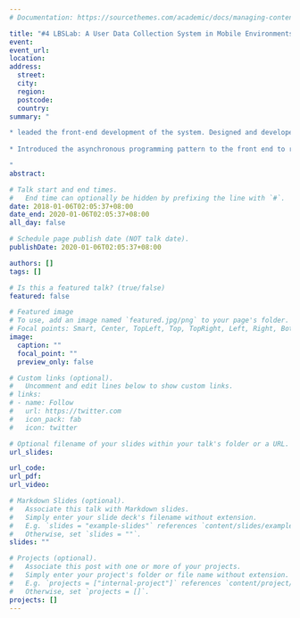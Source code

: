 ```yaml
---
# Documentation: https://sourcethemes.com/academic/docs/managing-content/

title: "#4 LBSLab: A User Data Collection System in Mobile Environments"
event:
event_url:
location:
address:
  street:
  city:
  region:
  postcode:
  country:
summary: "

* leaded the front-end development of the system. Designed and developed several representative location related functions, e.g., conducting check-ins.
 
* Introduced the asynchronous programming pattern to the front end to reduce the latency and leveraged client-based cache to reduce the network traffic.

"
abstract:

# Talk start and end times.
#   End time can optionally be hidden by prefixing the line with `#`.
date: 2018-01-06T02:05:37+08:00
date_end: 2020-01-06T02:05:37+08:00
all_day: false

# Schedule page publish date (NOT talk date).
publishDate: 2020-01-06T02:05:37+08:00

authors: []
tags: []

# Is this a featured talk? (true/false)
featured: false

# Featured image
# To use, add an image named `featured.jpg/png` to your page's folder. 
# Focal points: Smart, Center, TopLeft, Top, TopRight, Left, Right, BottomLeft, Bottom, BottomRight.
image:
  caption: ""
  focal_point: ""
  preview_only: false

# Custom links (optional).
#   Uncomment and edit lines below to show custom links.
# links:
# - name: Follow
#   url: https://twitter.com
#   icon_pack: fab
#   icon: twitter

# Optional filename of your slides within your talk's folder or a URL.
url_slides:

url_code:
url_pdf:
url_video:

# Markdown Slides (optional).
#   Associate this talk with Markdown slides.
#   Simply enter your slide deck's filename without extension.
#   E.g. `slides = "example-slides"` references `content/slides/example-slides.md`.
#   Otherwise, set `slides = ""`.
slides: ""

# Projects (optional).
#   Associate this post with one or more of your projects.
#   Simply enter your project's folder or file name without extension.
#   E.g. `projects = ["internal-project"]` references `content/project/deep-learning/index.md`.
#   Otherwise, set `projects = []`.
projects: []
---
```

